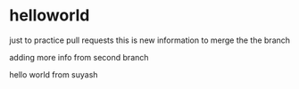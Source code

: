 # helloworld
just to practice pull requests
this is new information to merge the the branch


adding more info from second branch

hello world from suyash
